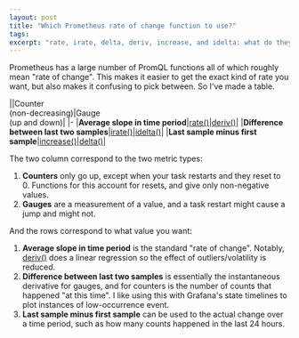 ```yaml
---
layout: post
title: "Which Prometheus rate of change function to use?"
tags:
excerpt: "rate, irate, delta, deriv, increase, and idelta: what do they mean?"
---
```


Prometheus has a large number of PromQL functions all of which roughly mean "rate of change".
This makes it easier to get the exact kind of rate you want, but also makes it confusing to pick between.
So I've made a table.

<!--more-->

||Counter<br>(non-decreasing)|Gauge<br>(up and down)|
|-
|**Average slope in time period**|[rate()]|[deriv()]|
|**Difference between last two samples**|[irate()]|[idelta()]|
|**Last sample minus first sample**|[increase()]|[delta()]|

[delta()]: https://prometheus.io/docs/prometheus/latest/querying/functions/#delta
[deriv()]: https://prometheus.io/docs/prometheus/latest/querying/functions/#deriv
[idelta()]: https://prometheus.io/docs/prometheus/latest/querying/functions/#idelta
[increase()]: https://prometheus.io/docs/prometheus/latest/querying/functions/#increase
[irate()]: https://prometheus.io/docs/prometheus/latest/querying/functions/#irate
[rate()]: https://prometheus.io/docs/prometheus/latest/querying/functions/#rate

The two column correspond to the two metric types:

1. **Counters** only go up, except when your task restarts and they reset to 0.
Functions for this account for resets, and give only non-negative values.
2. **Gauges** are a measurement of a value, and a task restart might cause a jump and might not.

And the rows correspond to what value you want:

1. **Average slope in time period** is the standard "rate of change".
Notably, [deriv()] does a linear regression so the effect of outliers/volatility is reduced.
2. **Difference between last two samples** is essentially the instantaneous derivative for gauges, and for counters is the number of counts that happened "at this time".
I like using this with Grafana's state timelines to plot instances of low-occurrence event.
3. **Last sample minus first sample** can be used to the actual change over a time period, such as how many counts happened in the last 24 hours.
